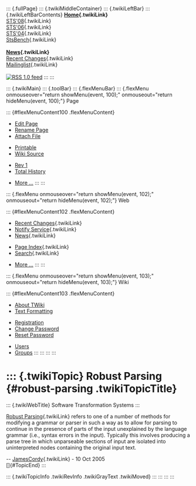 ::: {.fullPage}
::: {.twikiMiddleContainer}
::: {.twikiLeftBar}
::: {.twikiLeftBarContents}
**[Home](WebHome){.twikiLink}**\
[STS\'08](STS08){.twikiLink}\
[STS\'06](http://www.program-transformation.org/Sts/STS06){.twikiLink}\
[STS\'04](STS04){.twikiLink}\
[StsBench](StsBench){.twikiLink}\
\
**[News](WebNews){.twikiLink}**\
[Recent Changes](WebChanges){.twikiLink}\
[Mailinglist](MailingList){.twikiLink}\
\
[![](../pub/rss.gif "RSS 1.0 feed")](WebRss@skin=rss)
:::
:::

::: {.twikiMain}
::: {.toolBar}
::: {.flexMenuBar}
::: {.flexMenu onmouseover="return showMenu(event, 100);" onmouseout="return hideMenu(event, 100);"}
Page

::: {#flexMenuContent100 .flexMenuContent}
-   [Edit
    Page](http://www.program-transformation.org/edit/Sts/RobustParsing?t=1536827761)
-   [Rename
    Page](http://www.program-transformation.org/rename/Sts/RobustParsing)
-   [Attach
    File](http://www.program-transformation.org/attach/Sts/RobustParsing)

<!-- -->

-   [Printable](http://www.program-transformation.org/view/Sts/RobustParsing?skin=print.pattern)
-   [Wiki
    Source](http://www.program-transformation.org/view/Sts/RobustParsing?skin=text&raw=on&contenttype=text/plain)

<!-- -->

-   [Rev
    1](http://www.program-transformation.org/view/Sts/RobustParsing?rev=1.1)
-   [Total
    History](http://www.program-transformation.org/rdiff/Sts/RobustParsing)

<!-- -->

-   [More
    \...](http://www.program-transformation.org/oops/Sts/RobustParsing?template=oopsmore&param1=1.1&param2=1.1)
:::
:::

::: {.flexMenu onmouseover="return showMenu(event, 102);" onmouseout="return hideMenu(event, 102);"}
Web

::: {#flexMenuContent102 .flexMenuContent}
-   [Recent Changes](WebChanges){.twikiLink}
-   [Notify Service](WebNotify){.twikiLink}
-   [News](WebNews){.twikiLink}

<!-- -->

-   [Page Index](WebIndex){.twikiLink}
-   [Search](WebSearch){.twikiLink}

<!-- -->

-   [More
    \...](http://www.program-transformation.org/oops/Sts/RobustParsing?template=oopsmore&param1=1.1&param2=1.1)
:::
:::

::: {.flexMenu onmouseover="return showMenu(event, 103);" onmouseout="return hideMenu(event, 103);"}
Wiki

::: {#flexMenuContent103 .flexMenuContent}
-   [About
    TWiki](http://www.program-transformation.org/view/TWiki/WebHome)
-   [Text
    Formatting](http://www.program-transformation.org/view/TWiki/TextFormattingRules)

<!-- -->

-   [Registration](http://www.program-transformation.org/view/TWiki/TWikiRegistration)
-   [Change
    Password](http://www.program-transformation.org/view/TWiki/ChangePassword)
-   [Reset
    Password](http://www.program-transformation.org/view/TWiki/ResetPassword)

<!-- -->

-   [Users](http://www.program-transformation.org/view/Main/TWikiUsers)
-   [Groups](http://www.program-transformation.org/view/Main/TWikiGroups)
:::
:::
:::
:::

::: {.twikiTopic}
Robust Parsing {#robust-parsing .twikiTopicTitle}
==============

::: {.twikiWebTitle}
Software Transformation Systems
:::

[Robust Parsing](RobustParsing){.twikiLink} refers to one of a number of
methods for modifying a grammar or parser in such a way as to allow for
parsing to continue in the presence of parts of the input unexplained by
the language grammar (i.e., syntax errors in the input). Typically this
involves producing a parse tree in which unparseable sections of input
are isolated into uninterpreted nodes containing the original input
text.

\-- [JamesCordy](../Main/JamesCordy){.twikiLink} - 10 Oct 2005\
[]{#TopicEnd}
:::

::: {.twikiTopicInfo .twikiRevInfo .twikiGrayText .twikiMoved}
:::
:::
:::
:::
